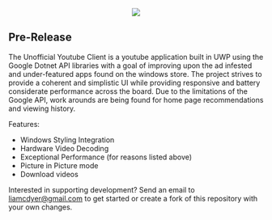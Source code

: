 <p align="center"><img style="max-width:100%;" src="https://raw.githubusercontent.com/Saghen/UWP-Youtube-Twitch-Viewer/master/Images/Manifest/Splashscreen.png"/></p>
<h2>Pre-Release</h2>
The Unofficial Youtube Client is a youtube application built in UWP using the Google Dotnet API libraries with a goal of improving upon the ad infested and under-featured apps found on the windows store. The project strives to provide a coherent and simplistic UI while providing responsive and battery considerate performance across the board. Due to the limitations of the Google API, work arounds are being found for home page recommendations and viewing history.

Features:
 - Windows Styling Integration
 - Hardware Video Decoding
 - Exceptional Performance (for reasons listed above)
 - Picture in Picture mode
 - Download videos

Interested in supporting development?
Send an email to liamcdyer@gmail.com to get started or create a fork of this repository with your own changes.
